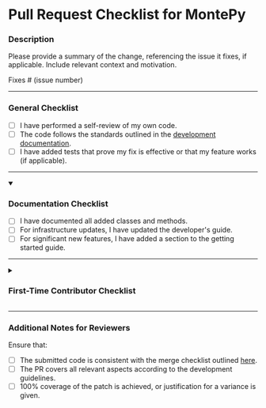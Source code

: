 # Pull Request Checklist for MontePy

### Description

Please provide a summary of the change, referencing the issue it fixes, if applicable. Include relevant context and motivation.

Fixes # (issue number)

---

### General Checklist

- [ ] I have performed a self-review of my own code.
- [ ] The code follows the standards outlined in the [development documentation](https://idaholab.github.io/MontePy/developing.html).
- [ ] I have added tests that prove my fix is effective or that my feature works (if applicable).

---

<details open> 

<summary><h3>Documentation Checklist</h3></summary>

- [ ] I have documented all added classes and methods.
- [ ] For infrastructure updates, I have updated the developer's guide.
- [ ] For significant new features, I have added a section to the getting started guide.

</details>

---

<details>
<summary><h3>First-Time Contributor Checklist</h3></summary>

- [ ] If this is your first contribution, add yourself to `pyproject.toml` if you wish to do so.

</details>

---

### Additional Notes for Reviewers

Ensure that:

- [ ] The submitted code is consistent with the merge checklist outlined [here](https://www.montepy.org/developing.html#merge-checklist).
- [ ] The PR covers all relevant aspects according to the development guidelines.
- [ ] 100% coverage of the patch is achieved, or justification for a variance is given.
